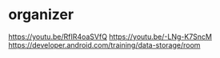 # organizer

https://youtu.be/RfIR4oaSVfQ
https://youtu.be/-LNg-K7SncM
https://developer.android.com/training/data-storage/room
